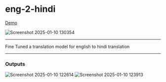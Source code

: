 # eng-2-hindi

[Demo](https://huggingface.co/spaces/Swekerr/English-2-Hindi)

![Screenshot 2025-01-10 130354](https://github.com/user-attachments/assets/f2b37987-3291-400e-8687-1b00d67e63dc)

---
Fine Tuned a translation model for english to hindi translation

---

### Outputs

![Screenshot 2025-01-10 122614](https://github.com/user-attachments/assets/c216867b-8191-47a5-9a4d-19c89c0bb8b9)
![Screenshot 2025-01-10 123913](https://github.com/user-attachments/assets/0818ffad-6489-4c9d-9dab-d5d39c44662a)

